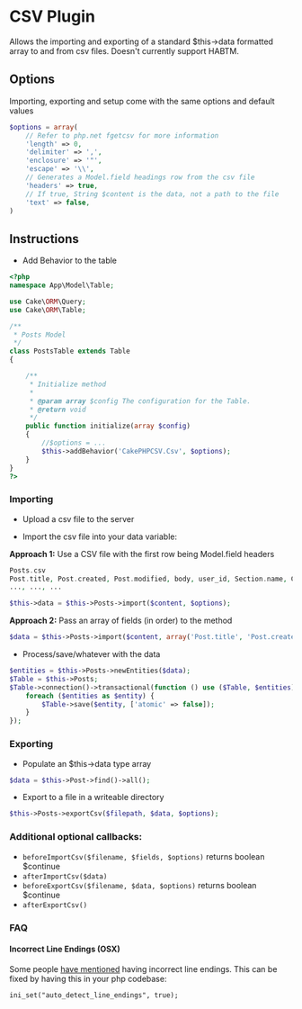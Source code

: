# CSV Plugin

Allows the importing and exporting of a standard $this->data formatted array to and from csv files.
Doesn't currently support HABTM.

## Options

Importing, exporting and setup come with the same options and default values

```php
$options = array(
	// Refer to php.net fgetcsv for more information
	'length' => 0,
	'delimiter' => ',',
	'enclosure' => '"',
	'escape' => '\\',
	// Generates a Model.field headings row from the csv file
	'headers' => true,
	// If true, String $content is the data, not a path to the file
	'text' => false,
)
```

## Instructions

* Add Behavior to the table

```php
<?php
namespace App\Model\Table;

use Cake\ORM\Query;
use Cake\ORM\Table;

/**
 * Posts Model
 */
class PostsTable extends Table
{

    /**
     * Initialize method
     *
     * @param array $config The configuration for the Table.
     * @return void
     */
    public function initialize(array $config)
    {
        //$options = ...
        $this->addBehavior('CakePHPCSV.Csv', $options);
    }
}
?>
```

### Importing

* Upload a csv file to the server

* Import the csv file into your data variable:

**Approach 1:** Use a CSV file with the first row being Model.field headers

```php
Posts.csv
Post.title, Post.created, Post.modified, body, user_id, Section.name, Category.0.name, Category.0.description, Category.1.name, Category.1.description
..., ..., ...
```

```php
$this->data = $this->Posts->import($content, $options);
```

**Approach 2:** Pass an array of fields (in order) to the method

```php
$data = $this->Posts->import($content, array('Post.title', 'Post.created', 'Post.modified', 'body', 'user_id', 'Category.0.name', 'Category.0.description', 'Category.1.name', 'Category.1.description'));
```

* Process/save/whatever with the data

```php
$entities = $this->Posts->newEntities($data);
$Table = $this->Posts;
$Table->connection()->transactional(function () use ($Table, $entities) {
    foreach ($entities as $entity) {
        $Table->save($entity, ['atomic' => false]);
    }
});
```

### Exporting

* Populate an $this->data type array

```php
$data = $this->Post->find()->all();
```

* Export to a file in a writeable directory

```php
$this->Posts->exportCsv($filepath, $data, $options);
```

### Additional optional callbacks:

* `beforeImportCsv($filename, $fields, $options)` returns boolean $continue
* `afterImportCsv($data)`
* `beforeExportCsv($filename, $data, $options)` returns boolean $continue
* `afterExportCsv()`

### FAQ

#### Incorrect Line Endings (OSX)
Some people [have mentioned](https://github.com/ProLoser/CakePHP-CSV/issues/6) having incorrect line endings. This can be fixed by having this in your php codebase:
```
ini_set("auto_detect_line_endings", true);
```
